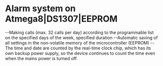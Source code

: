# Alarm system on Atmega8|DS1307|EEPROM
--Making calls (max. 32 calls per day) according to the programmable list on the specified days of the week, specified duration
--Automatic saving of all settings in the non-volatile memory of the microcontroller (EEPROM)
--The time and date are counted by the real-time clock chip, which has its own backup power supply, so the device continues to count the time even when the mains power is turned off.
